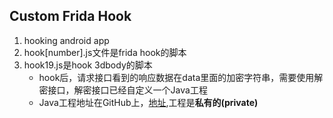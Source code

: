 ## Custom Frida Hook 
1. hooking android app
2. hook[number].js文件是frida hook的脚本
3. hook19.js是hook 3dbody的脚本
    - hook后，请求接口看到的响应数据在data里面的加密字符串，需要使用解密接口，解密接口已经自定义一个Java工程
    - Java工程地址在GitHub上，[地址](https://github.com/shuirouyan/decrypt-string),工程是**私有的(private)** 